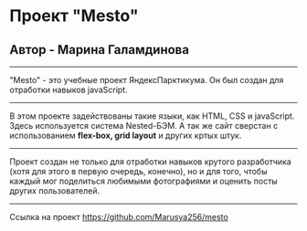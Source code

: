 # Проект "Mesto"
## Автор - Марина Галамдинова
___
"Mesto" - это учебные проект ЯндексПарктикума. Он был создан для отработки навыков javaScript.    
___
В этом проекте задействованы такие языки, как HTML, CSS и javaScript.
Здесь используется система Nested-БЭМ. А так же сайт сверстан с использованием __flex-box, grid layout__ и других кртых штук.    
___
Проект создан не только для отработки навыков крутого разработчика (хотя для этого в первую очередь, конечно), но и для того, чтобы каждый мог поделиться любимыми фотографиями и оценить посты других пользователей.
___
Ссылка на проект https://github.com/Marusya256/mesto
